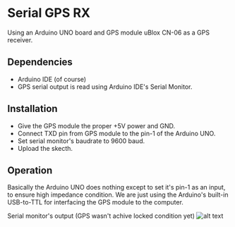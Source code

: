 # Serial GPS RX

Using an Arduino UNO board and GPS module uBlox CN-06 as a GPS receiver.

## Dependencies

* Arduino IDE (of course)
* GPS serial output is read using Arduino IDE's Serial Monitor.

## Installation

* Give the GPS module the proper +5V power and GND.
* Connect TXD pin from GPS module to the pin-1 of the Arduino UNO.
* Set serial monitor's baudrate to 9600 baud.
* Upload the skecth.

## Operation

Basically the Arduino UNO does nothing except to set it's pin-1 as an input, to ensure high impedance condition.
We are just using the Arduino's built-in USB-to-TTL for interfacing the GPS module to the computer.

Serial monitor's output (GPS wasn't achive locked condition yet)
![alt text](https://github.com/handiko/Arduino-Project/blob/master/Serial_GPS_RX/Arduino-UNO_CN-06_GPS_output.png)


